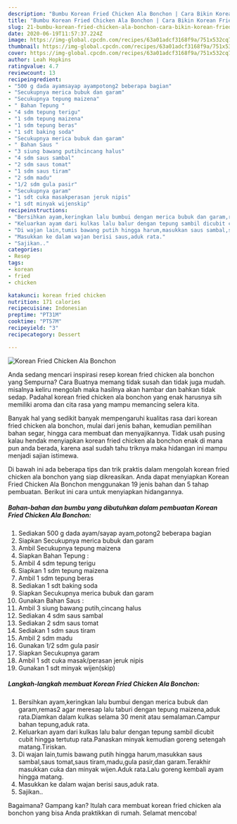 ```yaml
---
description: "Bumbu Korean Fried Chicken Ala Bonchon | Cara Bikin Korean Fried Chicken Ala Bonchon Yang Sempurna"
title: "Bumbu Korean Fried Chicken Ala Bonchon | Cara Bikin Korean Fried Chicken Ala Bonchon Yang Sempurna"
slug: 21-bumbu-korean-fried-chicken-ala-bonchon-cara-bikin-korean-fried-chicken-ala-bonchon-yang-sempurna
date: 2020-06-19T11:57:37.224Z
image: https://img-global.cpcdn.com/recipes/63a01adcf3168f9a/751x532cq70/korean-fried-chicken-ala-bonchon-foto-resep-utama.jpg
thumbnail: https://img-global.cpcdn.com/recipes/63a01adcf3168f9a/751x532cq70/korean-fried-chicken-ala-bonchon-foto-resep-utama.jpg
cover: https://img-global.cpcdn.com/recipes/63a01adcf3168f9a/751x532cq70/korean-fried-chicken-ala-bonchon-foto-resep-utama.jpg
author: Leah Hopkins
ratingvalue: 4.7
reviewcount: 13
recipeingredient:
- "500 g dada ayamsayap ayampotong2 beberapa bagian"
- "Secukupnya merica bubuk dan garam"
- "Secukupnya tepung maizena"
- " Bahan Tepung "
- "4 sdm tepung terigu"
- "1 sdm tepung maizena"
- "1 sdm tepung beras"
- "1 sdt baking soda"
- "Secukupnya merica bubuk dan garam"
- " Bahan Saus "
- "3 siung bawang putihcincang halus"
- "4 sdm saus sambal"
- "2 sdm saus tomat"
- "1 sdm saus tiram"
- "2 sdm madu"
- "1/2 sdm gula pasir"
- "Secukupnya garam"
- "1 sdt cuka masakperasan jeruk nipis"
- "1 sdt minyak wijenskip"
recipeinstructions:
- "Bersihkan ayam,keringkan lalu bumbui dengan merica bubuk dan garam,remas2 agar meresap lalu taburi dengan tepung maizena,aduk rata.Diamkan dalam kulkas selama 30 menit atau semalaman.Campur bahan tepung,aduk rata."
- "Keluarkan ayam dari kulkas lalu balur dengan tepung sambil dicubit cubit hingga tertutup rata.Panaskan minyak kemudian goreng setengah matang.Tiriskan."
- "Di wajan lain,tumis bawang putih hingga harum,masukkan saus sambal,saus tomat,saus tiram,madu,gula pasir,dan garam.Terakhir masukkan cuka dan minyak wijen.Aduk rata.Lalu goreng kembali ayam hingga matang."
- "Masukkan ke dalam wajan berisi saus,aduk rata."
- "Sajikan.."
categories:
- Resep
tags:
- korean
- fried
- chicken

katakunci: korean fried chicken 
nutrition: 171 calories
recipecuisine: Indonesian
preptime: "PT31M"
cooktime: "PT57M"
recipeyield: "3"
recipecategory: Dessert

---
```



![Korean Fried Chicken Ala Bonchon](https://img-global.cpcdn.com/recipes/63a01adcf3168f9a/751x532cq70/korean-fried-chicken-ala-bonchon-foto-resep-utama.jpg)

Anda sedang mencari inspirasi resep korean fried chicken ala bonchon yang Sempurna? Cara Buatnya memang tidak susah dan tidak juga mudah. misalnya keliru mengolah maka hasilnya akan hambar dan bahkan tidak sedap. Padahal korean fried chicken ala bonchon yang enak harusnya sih memiliki aroma dan cita rasa yang mampu memancing selera kita.

Banyak hal yang sedikit banyak mempengaruhi kualitas rasa dari korean fried chicken ala bonchon, mulai dari jenis bahan, kemudian pemilihan bahan segar, hingga cara membuat dan menyajikannya. Tidak usah pusing kalau hendak menyiapkan korean fried chicken ala bonchon enak di mana pun anda berada, karena asal sudah tahu triknya maka hidangan ini mampu menjadi sajian istimewa.




Di bawah ini ada beberapa tips dan trik praktis dalam mengolah korean fried chicken ala bonchon yang siap dikreasikan. Anda dapat menyiapkan Korean Fried Chicken Ala Bonchon menggunakan 19 jenis bahan dan 5 tahap pembuatan. Berikut ini cara untuk menyiapkan hidangannya.

<!--inarticleads1-->

##### Bahan-bahan dan bumbu yang dibutuhkan dalam pembuatan Korean Fried Chicken Ala Bonchon:

1. Sediakan 500 g dada ayam/sayap ayam,potong2 beberapa bagian
1. Siapkan Secukupnya merica bubuk dan garam
1. Ambil Secukupnya tepung maizena
1. Siapkan  Bahan Tepung :
1. Ambil 4 sdm tepung terigu
1. Siapkan 1 sdm tepung maizena
1. Ambil 1 sdm tepung beras
1. Sediakan 1 sdt baking soda
1. Siapkan Secukupnya merica bubuk dan garam
1. Gunakan  Bahan Saus :
1. Ambil 3 siung bawang putih,cincang halus
1. Sediakan 4 sdm saus sambal
1. Sediakan 2 sdm saus tomat
1. Sediakan 1 sdm saus tiram
1. Ambil 2 sdm madu
1. Gunakan 1/2 sdm gula pasir
1. Siapkan Secukupnya garam
1. Ambil 1 sdt cuka masak/perasan jeruk nipis
1. Gunakan 1 sdt minyak wijen(skip)




<!--inarticleads2-->

##### Langkah-langkah membuat Korean Fried Chicken Ala Bonchon:

1. Bersihkan ayam,keringkan lalu bumbui dengan merica bubuk dan garam,remas2 agar meresap lalu taburi dengan tepung maizena,aduk rata.Diamkan dalam kulkas selama 30 menit atau semalaman.Campur bahan tepung,aduk rata.
1. Keluarkan ayam dari kulkas lalu balur dengan tepung sambil dicubit cubit hingga tertutup rata.Panaskan minyak kemudian goreng setengah matang.Tiriskan.
1. Di wajan lain,tumis bawang putih hingga harum,masukkan saus sambal,saus tomat,saus tiram,madu,gula pasir,dan garam.Terakhir masukkan cuka dan minyak wijen.Aduk rata.Lalu goreng kembali ayam hingga matang.
1. Masukkan ke dalam wajan berisi saus,aduk rata.
1. Sajikan..




Bagaimana? Gampang kan? Itulah cara membuat korean fried chicken ala bonchon yang bisa Anda praktikkan di rumah. Selamat mencoba!
